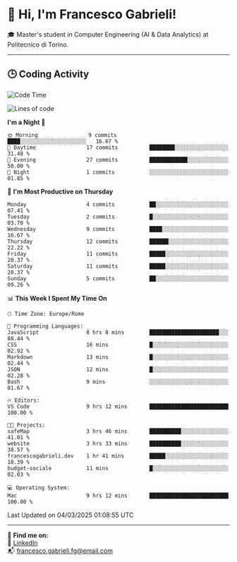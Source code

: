 # 👋 Hi, I'm Francesco Gabrieli!

🎓 Master's student in Computer Engineering (AI & Data Analytics) at Politecnico di Torino.  

---

## 🕒 Coding Activity

<!--START_SECTION:waka-->
![Code Time](http://img.shields.io/badge/Code%20Time-30%20hrs%2025%20mins-blue)

![Lines of code](https://img.shields.io/badge/From%20Hello%20World%20I%27ve%20Written-41.3%20thousand%20lines%20of%20code-blue)

**I'm a Night 🦉** 

```text
🌞 Morning                9 commits           ████░░░░░░░░░░░░░░░░░░░░░   16.67 % 
🌆 Daytime                17 commits          ████████░░░░░░░░░░░░░░░░░   31.48 % 
🌃 Evening                27 commits          ████████████░░░░░░░░░░░░░   50.00 % 
🌙 Night                  1 commits           ░░░░░░░░░░░░░░░░░░░░░░░░░   01.85 % 
```
📅 **I'm Most Productive on Thursday** 

```text
Monday                   4 commits           ██░░░░░░░░░░░░░░░░░░░░░░░   07.41 % 
Tuesday                  2 commits           █░░░░░░░░░░░░░░░░░░░░░░░░   03.70 % 
Wednesday                9 commits           ████░░░░░░░░░░░░░░░░░░░░░   16.67 % 
Thursday                 12 commits          ██████░░░░░░░░░░░░░░░░░░░   22.22 % 
Friday                   11 commits          █████░░░░░░░░░░░░░░░░░░░░   20.37 % 
Saturday                 11 commits          █████░░░░░░░░░░░░░░░░░░░░   20.37 % 
Sunday                   5 commits           ██░░░░░░░░░░░░░░░░░░░░░░░   09.26 % 
```


📊 **This Week I Spent My Time On** 

```text
🕑︎ Time Zone: Europe/Rome

💬 Programming Languages: 
JavaScript               8 hrs 8 mins        ██████████████████████░░░   88.44 % 
CSS                      16 mins             █░░░░░░░░░░░░░░░░░░░░░░░░   02.92 % 
Markdown                 13 mins             █░░░░░░░░░░░░░░░░░░░░░░░░   02.44 % 
JSON                     12 mins             █░░░░░░░░░░░░░░░░░░░░░░░░   02.28 % 
Bash                     9 mins              ░░░░░░░░░░░░░░░░░░░░░░░░░   01.67 % 

🔥 Editors: 
VS Code                  9 hrs 12 mins       █████████████████████████   100.00 % 

🐱‍💻 Projects: 
safeMap                  3 hrs 46 mins       ██████████░░░░░░░░░░░░░░░   41.01 % 
website                  3 hrs 33 mins       ██████████░░░░░░░░░░░░░░░   38.57 % 
francescogabrieli.dev    1 hr 41 mins        █████░░░░░░░░░░░░░░░░░░░░   18.39 % 
budget-sociale           11 mins             █░░░░░░░░░░░░░░░░░░░░░░░░   02.03 % 

💻 Operating System: 
Mac                      9 hrs 12 mins       █████████████████████████   100.00 % 
```


 Last Updated on 04/03/2025 01:08:55 UTC
<!--END_SECTION:waka-->


---



🔗 **Find me on:**  
💼 [LinkedIn](https://www.linkedin.com/in/francesco-gabrieli)  
📬 francesco.gabrieli.fg@email.com  



